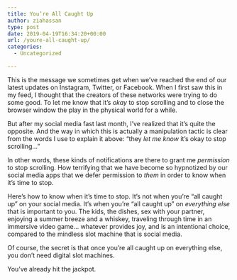```yaml
---
title: You’re All Caught Up
author: ziahassan
type: post
date: 2019-04-19T16:34:20+00:00
url: /youre-all-caught-up/
categories:
  - Uncategorized

---
```

This is the message we sometimes get when we’ve reached the end of our latest updates on Instagram, Twitter, or Facebook. When I first saw this in my feed, I thought that the creators of these networks were trying to do some good. To let me know that it’s _okay_ to stop scrolling and to close the browser window the play in the physical world for a while.

But after my social media fast last month, I’ve realized that it’s quite the opposite. And the way in which this is actually a manipulation tactic is clear from the words I use to explain it above: “they _let me know_ it’s okay to stop scrolling…”

In other words, these kinds of notifications are there to grant me _permission_ to stop scrolling. How terrifying that we have become so hypnotized by our social media apps that we defer permission to _them_ in order to know when it’s time to stop. 

Here’s how to know when it’s time to stop. It’s not when you’re “all caught up” on your social media. It’s when you’re “all caught up” on _everything else_ that is important to you. The kids, the dishes, sex with your partner, enjoying a summer breeze and a whiskey, traveling through time in an immersive video game… whatever provides joy, and is an intentional choice, compared to the mindless slot machine that is social media.

Of course, the secret is that once you’re all caught up on everything else, you don’t need digital slot machines. 

You’ve already hit the jackpot.